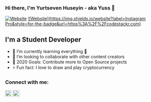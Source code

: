 ### Hi there, I'm Yurtseven Huseyin - aka Yuss 👋 

[![Website](https://img.shields.io/website?label=LinkedIn&style=for-the-badge&url=https%3A%2F%2Fcodestackr.com)](https://www.linkedin.com/in/h%C3%BCseyin-yurtseven-a448751b9/)
[![Website](https://img.shields.io/website?label=Instagram Pro&style=for-the-badge&url=https%3A%2F%2Fcodestackr.com)](https://www.instagram.com/yt_codes/)


## I'm a Student Developer

- 🌱 I’m currently learning everything 🤣
- 👯 I’m looking to collaborate with other content creators
- 🥅 2020 Goals: Contribute more to Open Source projects
- ⚡ Fun fact: I love to draw and play cryptocurrency

### Connect with me:

[<img align="left" alt="codeSTACKr | LinkedIn" width="22px" src="https://cdn.jsdelivr.net/npm/simple-icons@v3/icons/linkedin.svg" />][linkedin]
[<img align="left" alt="codeSTACKr | Instagram" width="22px" src="https://cdn.jsdelivr.net/npm/simple-icons@v3/icons/instagram.svg" />][instagram]

<br />




[instagram]: https://www.instagram.com/yt_codes/
[linkedin]: https://www.linkedin.com/in/h%C3%BCseyin-yurtseven-a448751b9/
